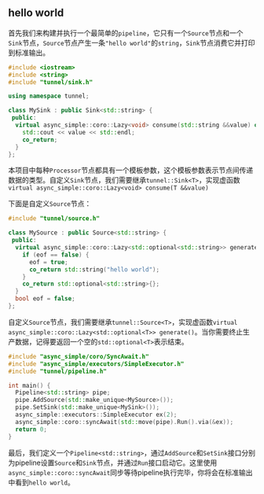 ## hello world

首先我们来构建并执行一个最简单的`pipeline`，它只有一个`Source`节点和一个`Sink`节点，`Source`节点产生一条`"hello world"`的`string`，`Sink`节点消费它并打印到标准输出。

```c++
#include <iostream>
#include <string>
#include "tunnel/sink.h"

using namespace tunnel;

class MySink : public Sink<std::string> {
 public:
  virtual async_simple::coro::Lazy<void> consume(std::string &&value) override {
    std::cout << value << std::endl;
    co_return;
  }
};
```
本项目中每种`Processor`节点都具有一个模板参数，这个模板参数表示节点间传递数据的类型。自定义`Sink`节点，我们需要继承`tunnel::Sink<T>`，实现虚函数`virtual async_simple::coro::Lazy<void> consume(T &&value)`

下面是自定义`Source`节点： 

```c++
#include "tunnel/source.h"

class MySource : public Source<std::string> {
 public:
  virtual async_simple::coro::Lazy<std::optional<std::string>> generate() override {
    if (eof == false) {
      eof = true;
      co_return std::string("hello world");
    }
    co_return std::optional<std::string>{};
  }
  bool eof = false;
};
```
自定义`Source`节点，我们需要继承`tunnel::Source<T>`，实现虚函数`virtual async_simple::coro::Lazy<std::optional<T>> generate()`。当你需要终止生产数据，记得要返回一个空的`std::optional<T>`表示结束。

```c++
#include "async_simple/coro/SyncAwait.h"
#include "async_simple/executors/SimpleExecutor.h"
#include "tunnel/pipeline.h"

int main() {
  Pipeline<std::string> pipe;
  pipe.AddSource(std::make_unique<MySource>());
  pipe.SetSink(std::make_unique<MySink>());
  async_simple::executors::SimpleExecutor ex(2);
  async_simple::coro::syncAwait(std::move(pipe).Run().via(&ex));
  return 0;
}
```

最后，我们定义一个`Pipeline<std::string>`，通过`AddSource`和`SetSink`接口分别为pipeline设置`Source`和`Sink`节点，并通过`Run`接口启动它。这里使用`async_simple::coro::syncAwait`同步等待pipeline执行完毕，你将会在标准输出中看到`hello world`。